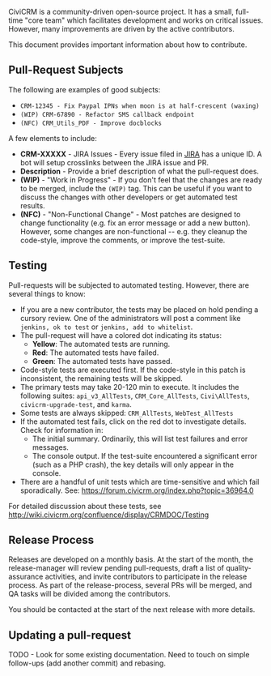 CiviCRM is a community-driven open-source project.  It has a small,
full-time "core team" which facilitates development and works on critical
issues.  However, many improvements are driven by the active contributors.

This document provides important information about how to contribute.

## Pull-Request Subjects

The following are examples of good subjects:

 * `CRM-12345 - Fix Paypal IPNs when moon is at half-crescent (waxing)`
 * `(WIP) CRM-67890 - Refactor SMS callback endpoint`
 * `(NFC) CRM_Utils_PDF - Improve docblocks`

A few elements to include:

 * **CRM-XXXXX** - JIRA Issues - Every issue filed in [JIRA](http://issues.civicrm.org/)
   has a unique ID. A bot will setup crosslinks between the JIRA issue and PR.
 * **Description** - Provide a brief description of what the pull-request does.
 * **(WIP)** - "Work in Progress" - If you don't feel that the changes are ready
   to be merged, include the `(WIP)` tag. This can be useful if you want to
   discuss the changes with other developers or get automated test results.
 * **(NFC)** - "Non-Functional Change" - Most patches are designed to
   change functionality (e.g. fix an error message or add a new button).
   However, some changes are non-functional -- e.g. they cleanup the
   code-style, improve the comments, or improve the test-suite.

## Testing

Pull-requests will be subjected to automated testing. However, there are
several things to know:

 * If you are a new contributor, the tests may be placed on hold pending a
   cursory review. One of the administrators will post a comment like
   `jenkins, ok to test` or `jenkins, add to whitelist`.
 * The pull-request will have a colored dot indicating its status:
   * **Yellow**: The automated tests are running.
   * **Red**: The automated tests have failed.
   * **Green**: The automated tests have passed.
 * Code-style tests are executed first. If the code-style in this patch is inconsistent, the remaining tests will be skipped.
 * The primary tests may take 20-120 min to execute. It includes the following suites: `api_v3_AllTests`, `CRM_Core_AllTests`, `Civi\AllTests`, `civicrm-upgrade-test`, and `karma`.
 * Some tests are always skipped: `CRM_AllTests`, `WebTest_AllTests`
 * If the automated test fails, click on the red dot to investigate details. Check for information in:
   * The initial summary. Ordinarily, this will list test failures and error messages.
   * The console output. If the test-suite encountered a significant error (such as a PHP crash),
     the key details will only appear in the console.
 * There are a handful of unit tests which are time-sensitive and which fail sporadically. See: https://forum.civicrm.org/index.php?topic=36964.0

For detailed discussion about these tests, see http://wiki.civicrm.org/confluence/display/CRMDOC/Testing

## Release Process

Releases are developed on a monthly basis.  At the start of the month, the
release-manager will review pending pull-requests, draft a list of
quality-assurance activities, and invite contributors to participate in the
release process.  As part of the release-process, several PRs will be
merged, and QA tasks will be divided among the contributors.

You should be contacted at the start of the next release with more details.

## Updating a pull-request

TODO - Look for some existing documentation. Need to touch on
simple follow-ups (add another commit) and rebasing.
